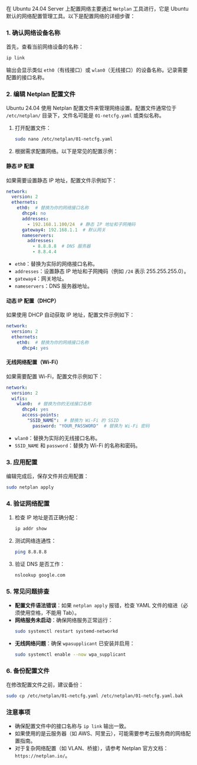 在 Ubuntu 24.04 Server 上配置网络主要通过 `Netplan` 工具进行，它是 Ubuntu 默认的网络配置管理工具。以下是配置网络的详细步骤：

### 1. **确认网络设备名称**
首先，查看当前网络设备的名称：
```bash
ip link
```
输出会显示类似 `eth0`（有线接口）或 `wlan0`（无线接口）的设备名称。记录需要配置的接口名称。

### 2. **编辑 Netplan 配置文件**
Ubuntu 24.04 使用 Netplan 配置文件来管理网络设置。配置文件通常位于 `/etc/netplan/` 目录下，文件名可能是 `01-netcfg.yaml` 或类似名称。

1. 打开配置文件：
   ```bash
   sudo nano /etc/netplan/01-netcfg.yaml
   ```

2. 根据需求配置网络。以下是常见的配置示例：

#### **静态 IP 配置**
如果需要设置静态 IP 地址，配置文件示例如下：
```yaml
network:
  version: 2
  ethernets:
    eth0:  # 替换为你的网络接口名称
      dhcp4: no
      addresses:
        - 192.168.1.100/24  # 静态 IP 地址和子网掩码
      gateway4: 192.168.1.1  # 默认网关
      nameservers:
        addresses:
          - 8.8.8.8  # DNS 服务器
          - 8.8.4.4
```
- `eth0`：替换为实际的网络接口名称。
- `addresses`：设置静态 IP 地址和子网掩码（例如 `/24` 表示 255.255.255.0）。
- `gateway4`：网关地址。
- `nameservers`：DNS 服务器地址。

#### **动态 IP 配置（DHCP）**
如果使用 DHCP 自动获取 IP 地址，配置文件示例如下：
```yaml
network:
  version: 2
  ethernets:
    eth0:  # 替换为你的网络接口名称
      dhcp4: yes
```

#### **无线网络配置（Wi-Fi）**
如果需要配置 Wi-Fi，配置文件示例如下：
```yaml
network:
  version: 2
  wifis:
    wlan0:  # 替换为你的无线接口名称
      dhcp4: yes
      access-points:
        "SSID_NAME":  # 替换为 Wi-Fi 的 SSID
          password: "YOUR_PASSWORD"  # 替换为 Wi-Fi 密码
```
- `wlan0`：替换为实际的无线接口名称。
- `SSID_NAME` 和 `password`：替换为 Wi-Fi 的名称和密码。

### 3. **应用配置**
编辑完成后，保存文件并应用配置：
```bash
sudo netplan apply
```

### 4. **验证网络配置**
1. 检查 IP 地址是否正确分配：
   ```bash
   ip addr show
   ```
2. 测试网络连通性：
   ```bash
   ping 8.8.8.8
   ```
3. 验证 DNS 是否工作：
   ```bash
   nslookup google.com
   ```

### 5. **常见问题排查**
- **配置文件语法错误**：如果 `netplan apply` 报错，检查 YAML 文件的缩进（必须使用空格，不能用 Tab）。
- **网络服务未启动**：确保网络服务正常运行：
  ```bash
  sudo systemctl restart systemd-networkd
  ```
- **无线网络问题**：确保 `wpasupplicant` 已安装并启用：
  ```bash
  sudo systemctl enable --now wpa_supplicant
  ```

### 6. **备份配置文件**
在修改配置文件之前，建议备份：
```bash
sudo cp /etc/netplan/01-netcfg.yaml /etc/netplan/01-netcfg.yaml.bak
```

### 注意事项
- 确保配置文件中的接口名称与 `ip link` 输出一致。
- 如果使用的是云服务器（如 AWS、阿里云），可能需要参考云服务商的网络配置指南。
- 对于复杂网络配置（如 VLAN、桥接），请参考 Netplan 官方文档：`https://netplan.io/`。


